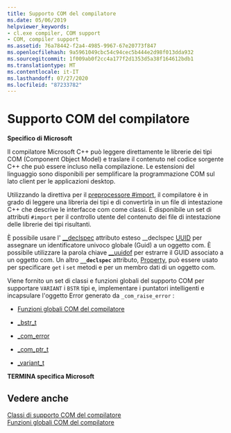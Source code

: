 ```yaml
---
title: Supporto COM del compilatore
ms.date: 05/06/2019
helpviewer_keywords:
- cl.exe compiler, COM support
- COM, compiler support
ms.assetid: 76a78442-f2a4-4985-9967-67e20773f847
ms.openlocfilehash: 9a5961049cbc54c94cec5b444e2d98f013dda932
ms.sourcegitcommit: 1f009ab0f2cc4a177f2d1353d5a38f164612bdb1
ms.translationtype: MT
ms.contentlocale: it-IT
ms.lasthandoff: 07/27/2020
ms.locfileid: "87233782"
---
```

# <a name="compiler-com-support"></a>Supporto COM del compilatore

**Specifico di Microsoft**

Il compilatore Microsoft C++ può leggere direttamente le librerie dei tipi COM (Component Object Model) e traslare il contenuto nel codice sorgente C++ che può essere incluso nella compilazione. Le estensioni del linguaggio sono disponibili per semplificare la programmazione COM sul lato client per le applicazioni desktop.

Utilizzando la direttiva per il [preprocessore #import](../preprocessor/hash-import-directive-cpp.md), il compilatore è in grado di leggere una libreria dei tipi e di convertirla in un file di intestazione C++ che descrive le interfacce com come classi. È disponibile un set di attributi `#import` per il controllo utente del contenuto dei file di intestazione delle librerie dei tipi risultanti.

È possibile usare l' [__declspec](../cpp/declspec.md) attributo esteso __declspec [UUID](../cpp/uuid-cpp.md) per assegnare un identificatore univoco globale (Guid) a un oggetto com. È possibile utilizzare la parola chiave [__uuidof](../cpp/uuidof-operator.md) per estrarre il GUID associato a un oggetto com. Un altro **`__declspec`** attributo, [Property](../cpp/property-cpp.md), può essere usato per specificare `get` i `set` metodi e per un membro dati di un oggetto com.

Viene fornito un set di classi e funzioni globali del supporto COM per supportare `VARIANT` i `BSTR` tipi e, implementare i puntatori intelligenti e incapsulare l'oggetto Error generato da `_com_raise_error` :

- [Funzioni globali COM del compilatore](../cpp/compiler-com-global-functions.md)

- [_bstr_t](../cpp/bstr-t-class.md)

- [_com_error](../cpp/com-error-class.md)

- [_com_ptr_t](../cpp/com-ptr-t-class.md)

- [_variant_t](../cpp/variant-t-class.md)

**TERMINA specifica Microsoft**

## <a name="see-also"></a>Vedere anche

[Classi di supporto COM del compilatore](../cpp/compiler-com-support-classes.md)<br/>
[Funzioni globali COM del compilatore](../cpp/compiler-com-global-functions.md)
